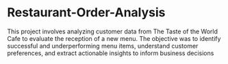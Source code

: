 # Restaurant-Order-Analysis
This project involves analyzing customer data from The Taste of the World Cafe to evaluate the reception of a new menu. The objective was to identify successful and underperforming menu items, understand customer preferences, and extract actionable insights to inform business decisions
